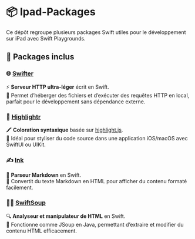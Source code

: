 # 📦 Ipad-Packages  

Ce dépôt regroupe plusieurs packages Swift utiles pour le développement sur iPad avec Swift Playgrounds.  

## 🔹 Packages inclus  

### 🌐 [Swifter](https://github.com/httpswift/swifter.git)  
⚡ **Serveur HTTP ultra-léger** écrit en Swift.  
📌 Permet d’héberger des fichiers et d’exécuter des requêtes HTTP en local, parfait pour le développement sans dépendance externe.  

### 🎨 [Highlightr](https://github.com/raspu/Highlightr.git)  
🖍 **Coloration syntaxique** basée sur [highlight.js](https://highlightjs.org/).  
📌 Idéal pour styliser du code source dans une application iOS/macOS avec SwiftUI ou UIKit.  

### ✍️ [Ink](https://github.com/JohnSundell/Ink.git)  
📜 **Parseur Markdown** en Swift.  
📌 Convertit du texte Markdown en HTML pour afficher du contenu formaté facilement.  

### 🕵️‍♂️ [SwiftSoup](https://github.com/Aztharos/SwiftSoup.git)  
🔍 **Analyseur et manipulateur de HTML** en Swift.  
📌 Fonctionne comme JSoup en Java, permettant d’extraire et modifier du contenu HTML efficacement.  
